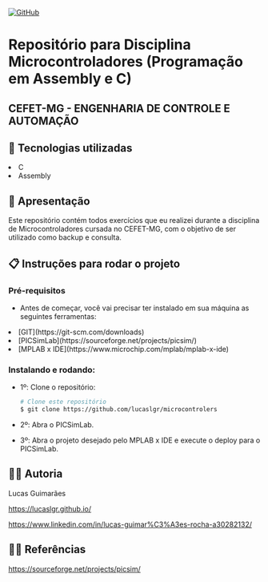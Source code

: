 <a href="./LICENSE">![GitHub](https://img.shields.io/badge/license-MIT-green)</a>

# Repositório para Disciplina Microcontroladores (Programação em Assembly e C)
## CEFET-MG - ENGENHARIA DE CONTROLE E AUTOMAÇÃO

## :rocket: Tecnologias utilizadas

<li>C</li>
<li>Assembly</li>

## :loudspeaker: Apresentação

Este repositório contém todos exercícios que eu realizei durante a disciplina de Microcontroladores cursada no CEFET-MG, com o objetivo de ser utilizado como backup e consulta.

## :clipboard: Instruções para rodar o projeto

### Pré-requisitos

- Antes de começar, você vai precisar ter instalado em sua máquina as seguintes ferramentas:

<li>[GIT](https://git-scm.com/downloads)</li>
<li>[PICSimLab](https://sourceforge.net/projects/picsim/)</li>
<li>[MPLAB x IDE](https://www.microchip.com/mplab/mplab-x-ide)</li>

### Instalando e rodando:

- 1º: Clone o repositório:
  
  ```bash
  # Clone este repositório
  $ git clone https://github.com/lucaslgr/microcontrolers
  ```

- 2º: Abra o PICSimLab.

- 3º: Abra o projeto desejado pelo MPLAB x IDE e execute o deploy para o PICSimLab.

## :man_technologist: Autoria

Lucas Guimarães

https://lucaslgr.github.io/

https://www.linkedin.com/in/lucas-guimar%C3%A3es-rocha-a30282132/

## :male_detective: Referências

https://sourceforge.net/projects/picsim/